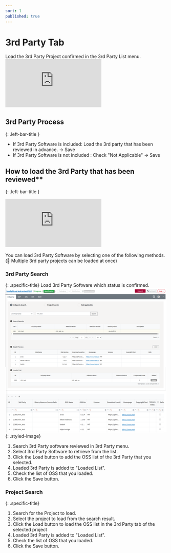 ```yaml
---
sort: 1
published: true
---
```


# 3rd Party Tab
<div class="note">
Load the 3rd Party Project confirmed in the 3rd Party List menu.
</div>

<div class="youtube-container">
<iframe src="https://www.youtube.com/embed/IIOsmWupkn4" title="3rd Party Software 등록" frameborder="0" allow="accelerometer; autoplay; clipboard-write; encrypted-media; gyroscope; picture-in-picture" allowfullscreen></iframe>
</div>

## 3rd Party Process
{: .left-bar-title }
- If 3rd Party Software is included: Load the 3rd party that has been reviewed in advance. → Save
- If 3rd Party Software is not included : Check "Not Applicable" → Save

## How to load the 3rd Party that has been reviewed**
{: .left-bar-title }
<div class="youtube-container">
<iframe src="https://www.youtube.com/embed/KKcI48nCAqA" title="3rd Party SW 불러오기" frameborder="0" allow="accelerometer; autoplay; clipboard-write; encrypted-media; gyroscope; picture-in-picture" allowfullscreen></iframe>  
</div>

You can load 3rd Party Software by selecting one of the following methods. (💁 Multiple 3rd party projects can be loaded at once)

### 3rd Party Search
{: .specific-title} 
Load 3rd Party Software which status is confirmed.
![prj](images/1_3rd_load.png){: .styled-image}

1. Search 3rd Party software reviewed in 3rd Party menu.
2. Select 3rd Party Software to retrieve from the list.
3. Click the Load button to add the OSS list of the 3rd Party that you selected.
4. Loaded 3rd Party is added to "Loaded List".
5. Check the list of OSS that you loaded.
6. Click the Save button.

### Project Search
{: .specific-title} 

1. Search for the Project to load.
2. Select the project to load from the search result.
3. Click the Load button to load the OSS list in the 3rd Party tab of the selected project
4. Loaded 3rd Party is added to "Loaded List".
5. Check the list of OSS that you loaded.
6. Click the Save button.
